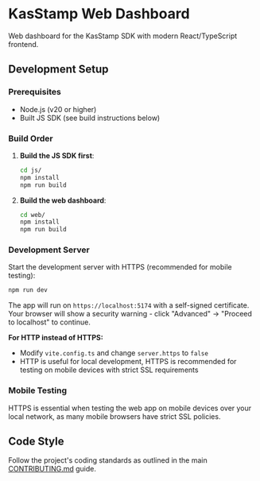 # KasStamp Web Dashboard

Web dashboard for the KasStamp SDK with modern React/TypeScript frontend.

## Development Setup

### Prerequisites

- Node.js (v20 or higher)
- Built JS SDK (see build instructions below)

### Build Order

1. **Build the JS SDK first**:

   ```bash
   cd js/
   npm install
   npm run build
   ```

2. **Build the web dashboard**:
   ```bash
   cd web/
   npm install
   npm run build
   ```

### Development Server

Start the development server with HTTPS (recommended for mobile testing):

```bash
npm run dev
```

The app will run on `https://localhost:5174` with a self-signed certificate. Your browser will show a security warning - click "Advanced" → "Proceed to localhost" to continue.

**For HTTP instead of HTTPS:**

- Modify `vite.config.ts` and change `server.https` to `false`
- HTTP is useful for local development, HTTPS is recommended for testing on mobile devices with strict SSL requirements

### Mobile Testing

HTTPS is essential when testing the web app on mobile devices over your local network, as many mobile browsers have strict SSL policies.

## Code Style

Follow the project's coding standards as outlined in the main [CONTRIBUTING.md](../CONTRIBUTING.md) guide.
